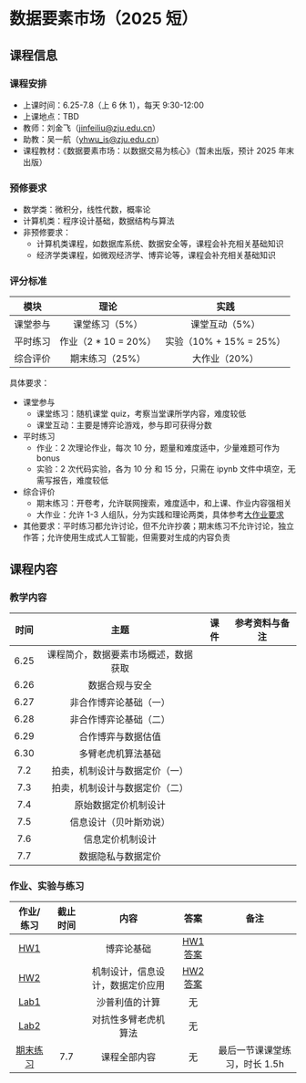 # 数据要素市场（2025 短）

## 课程信息
### 课程安排

- 上课时间：6.25-7.8（上 6 休 1），每天 9:30-12:00
- 上课地点：TBD
- 教师：刘金飞（jinfeiliu@zju.edu.cn）
- 助教：吴一航（yhwu_is@zju.edu.cn）
- 课程教材：《数据要素市场：以数据交易为核心》（暂未出版，预计 2025 年末出版）

### 预修要求

- 数学类：微积分，线性代数，概率论
- 计算机类：程序设计基础，数据结构与算法
- 非预修要求：
    - 计算机类课程，如数据库系统、数据安全等，课程会补充相关基础知识
    - 经济学类课程，如微观经济学、博弈论等，课程会补充相关基础知识

### 评分标准

| 模块 | 理论 | 实践 |
| :---: | :----: | :---: |
| 课堂参与 | 课堂练习（5%） | 课堂互动（5%） |
| 平时练习 | 作业（2 * 10  = 20%） | 实验（10% + 15%  = 25%） |
| 综合评价 | 期末练习（25%） | 大作业（20%） |

具体要求：

- 课堂参与
    - 课堂练习：随机课堂 quiz，考察当堂课所学内容，难度较低
    - 课堂互动：主要是博弈论游戏，参与即可获得分数
- 平时练习
    - 作业：2 次理论作业，每次 10 分，题量和难度适中，少量难题可作为 bonus
    - 实验：2 次代码实验，各为 10 分 和 15 分，只需在 ipynb 文件中填空，无需写报告，难度较低
- 综合评价
    - 期末练习：开卷考，允许联网搜索，难度适中，和上课、作业内容强相关
    - 大作业：允许 1-3 人组队，分为实践和理论两类，具体参考[大作业要求](project.md)
- 其他要求：平时练习都允许讨论，但不允许抄袭；期末练习不允许讨论，独立作答；允许使用生成式人工智能，但需要对生成的内容负责

## 课程内容

### 教学内容

| 时间 | 主题 | 课件 | 参考资料与备注 |
| :---: | :----: | :---: | :---: |
| 6.25 | 课程简介，数据要素市场概述，数据获取 |  |  |
| 6.26 | 数据合规与安全 |  |  |
| 6.27 | 非合作博弈论基础（一） |  |  |
| 6.28 | 非合作博弈论基础（二） |  |  |
| 6.29 | 合作博弈与数据估值 |  |  |
| 6.30 | 多臂老虎机算法基础 |  |  |
| 7.2 | 拍卖，机制设计与数据定价（一） |  |  |
| 7.3 | 拍卖，机制设计与数据定价（二） |  |  |
| 7.4 | 原始数据定价机制设计 |  |  |
| 7.5 | 信息设计（贝叶斯劝说） |  |  |
| 7.6 | 信息定价机制设计 |  |  |
| 7.7 | 数据隐私与数据定价 |  |  |

### 作业、实验与练习

| 作业/练习 | 截止时间 | 内容 | 答案 | 备注 |
| :---: | :----: | :---: | :---: | :---: |
| [HW1]() |  | 博弈论基础 | [HW1答案]() |  |
| [HW2]() |  | 机制设计，信息设计，数据定价应用 | [HW2答案]() |  |
| [Lab1](lab.md) |  | 沙普利值的计算 | 无 |  |
| [Lab2](lab.md) |  | 对抗性多臂老虎机算法 | 无 |  |
| [期末练习]() | 7.7 | 课程全部内容 | 无 | 最后一节课课堂练习，时长 1.5h |